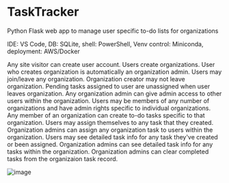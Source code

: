 # TaskTracker
Python Flask web app to manage user specific to-do lists for organizations

IDE: VS Code, DB: SQLite, shell: PowerShell, Venv control: Miniconda, deployment: AWS/Docker

Any site visitor can create user account.
Users create organizations. User who creates organization is automatically an organization admin.
Users may join/leave any organization.
Organization creator may not leave organization.
Pending tasks assigned to user are unassigned when user leaves organization.
Any organization admin can give admin access to other users within the organization.
Users may be members of any number of organizations and have admin rights specific to individual organizations.
Any member of an organization can create to-do tasks specific to that organization.
Users may assign themselves to any task that they created.
Organization admins can assign any organization task to users within the organization.
Users may see detailed task info for any task they've created or been assigned.
Organization admins can see detailed task info for any tasks within the organization.
Organization admins can clear completed tasks from the organizaion task record.

![image](https://user-images.githubusercontent.com/72046035/147047395-f2ba9a33-60e0-4851-8b0d-fad7c397c176.png)
